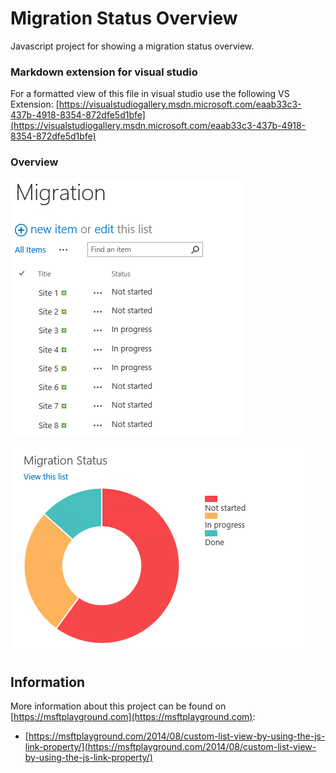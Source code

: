 # Migration Status Overview

Javascript project for showing a migration status overview.

### Markdown extension for visual studio
For a formatted view of this file in visual studio use the following VS Extension: [https://visualstudiogallery.msdn.microsoft.com/eaab33c3-437b-4918-8354-872dfe5d1bfe](https://visualstudiogallery.msdn.microsoft.com/eaab33c3-437b-4918-8354-872dfe5d1bfe)

### Overview

![alt text](Documentation/MigrationList.png "List of migration items")

![alt text](Documentation/Migration_Status_View.PNG "Overview in Chart")

## Information

More information about this project can be found on [https://msftplayground.com](https://msftplayground.com):

- [https://msftplayground.com/2014/08/custom-list-view-by-using-the-js-link-property/](https://msftplayground.com/2014/08/custom-list-view-by-using-the-js-link-property/)